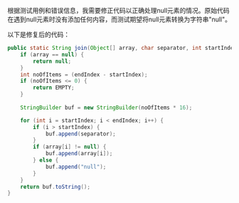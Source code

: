 根据测试用例和错误信息，我需要修正代码以正确处理null元素的情况。原始代码在遇到null元素时没有添加任何内容，而测试期望将null元素转换为字符串"null"。

以下是修复后的代码：

```java
public static String join(Object[] array, char separator, int startIndex, int endIndex) {
    if (array == null) {
        return null;
    }
    int noOfItems = (endIndex - startIndex);
    if (noOfItems <= 0) {
        return EMPTY;
    }
    
    StringBuilder buf = new StringBuilder(noOfItems * 16);

    for (int i = startIndex; i < endIndex; i++) {
        if (i > startIndex) {
            buf.append(separator);
        }
        if (array[i] != null) {
            buf.append(array[i]);
        } else {
            buf.append("null");
        }
    }
    return buf.toString();
}
```
